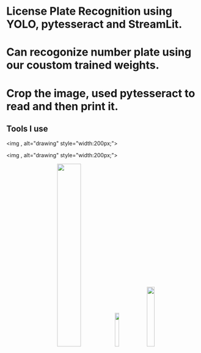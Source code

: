 # License Plate Recognition using YOLO, pytesseract and StreamLit.
# Can recogonize number plate using our coustom trained weights.
# Crop the image, used pytesseract to read and then print it.


## Tools I use
<img , alt="drawing" style="width:200px;">

<img , alt="drawing" style="width:200px;">


<p align=center><img src="https://streamlit.io/images/brand/streamlit-logo-secondary-colormark-lighttext.png" width=35%><img src="https://upload.wikimedia.org/wikipedia/commons/thumb/d/d0/Google_Colaboratory_SVG_Logo.svg/1200px-Google_Colaboratory_SVG_Logo.svg.png?20210821072942" width=15%><img src="https://upload.wikimedia.org/wikipedia/commons/7/78/Tesseract_OCR_logo_%28Google%29.png" width=20%></p>

